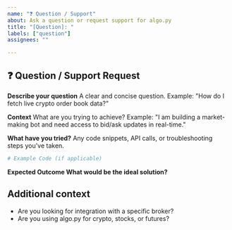 ```yaml
---
name: "❓ Question / Support"
about: Ask a question or request support for algo.py
title: "[Question]: "
labels: ["question"]
assignees: ""

---
```


## ❓ Question / Support Request

**Describe your question**
A clear and concise question. Example: "How do I fetch live crypto order book data?"

**Context**
What are you trying to achieve? Example: "I am building a market-making bot and need access to bid/ask updates in real-time."

**What have you tried?**
Any code snippets, API calls, or troubleshooting steps you've taken.

```python
# Example Code (if applicable)
```

**Expected Outcome What would be the ideal solution?**

## Additional context

- Are you looking for integration with a specific broker?
- Are you using algo.py for crypto, stocks, or futures?
